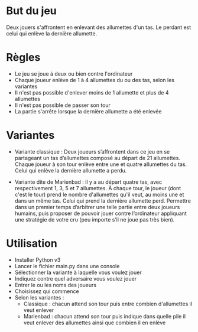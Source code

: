 # But du jeu
Deux jouers s'affrontent en enlevant des allumettes d'un tas. Le perdant est celui qui enlève la dernière allumette.

# Règles
- Le jeu se joue à deux ou bien contre l'ordinateur
- Chaque joueur enlève de 1 à 4 allumettes du ou des tas, selon les variantes
- Il n'est pas possible d'enlever moins de 1 allumette et plus de 4 allumettes
- Il n'est pas possible de passer son tour
- La partie s'arrête lorsque la dernière allumette a été enlevée

# Variantes
- Variante classique : Deux joueurs s’affrontent dans ce jeu en se partageant un tas d’allumettes composé au départ de 21 allumettes. Chaque joueur à son tour enlève entre une et quatre allumettes du tas. Celui qui enlève la dernière allumette a perdu.

- Variante dite de Marienbad : il y a au départ quatre tas, avec respectivement 1, 3, 5 et 7 allumettes. À chaque tour, le joueur (dont c'est le tour) prend le nombre d'allumettes qu'il veut, au moins une et dans un même tas. Celui qui prend la dernière allumette perd. Permettre dans un premier temps d’arbitrer une telle partie entre deux joueurs humains, puis proposer de pouvoir jouer contre l’ordinateur appliquant une stratégie de votre cru (peu importe s’il ne joue pas très bien).

# Utilisation
- Installer Python v3
- Lancer le fichier main.py dans une console
- Sélectionner la variante à laquelle vous voulez jouer
- Indiquez contre quel adversaire vous voulez jouer
- Entrer le ou les noms des joueurs
- Choisissez qui commence
- Selon les variantes :
  - Classique : chacun attend son tour puis entre combien d'allumettes il veut enlever
  - Marienbad : chacun attend son tour puis indique dans quelle pile il veut enlever des allumettes ainsi que combien il en enlève
